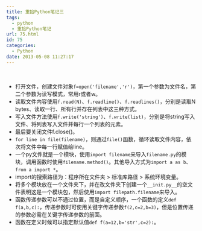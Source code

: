 ```yaml
---
title: 重拾Python笔记三
tags:
  - python
  - 重拾Python笔记
url: 75.html
id: 75
categories:
  - Python
date: 2013-05-08 11:27:17
---
```


 

*   打开文件，创建文件对象`f=open('filename','r')`，第一个参数为文件名，第二个参数为读写模式，常用r或者w。
*   读取文件内容使用`f.read(N)`、`f.readline()`、`f.readlines()`，分别是读取N bytes、读取一行、所有行并存在列表中这三种方式。
*   写入文件方法使用`f.write('string')`、`f.write(list)`，分别是将string写入文件、将列表写入文件并每行一个列表的元素。
*   最后要关闭文件f.close()。
*   `for line in file(filename)`，则通过`file()`函数，循环读取文件内容，依次将文件中每一行赋值给line。
*   一个py文件就是一个模块，使用`import filename`来导入`filename.py`的模块，调用函数时使用`filename.method()`。其他导入方式为`import a as b`、`from a import *`。
*   import的搜索路径为：程序所在文件夹 > 标准库路径 > 系统环境变量。
*   将多个模块放在一个文件夹下，并在改文件夹下创建一个`__init.py__`的空文件表明这是一个模块包，然后使用`import filepath.filename`来导入。
*   函数传递参数可以不通过位置，而是自定义顺序，一个函数的定义`def f(a,b,c):`，传递参数时可使用关键字传递参数`f(2,c=2,b=3)`，但是位置传递的参数必需在关键字传递参数的前面。
*   函数在定义时候可以指定默认值`def f(a=12,b='str',c=2):`。